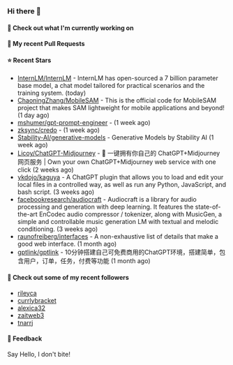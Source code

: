 ### Hi there 👋

#### 👷 Check out what I'm currently working on

#### 🔨 My recent Pull Requests


#### ⭐ Recent Stars

- [InternLM/InternLM](https://github.com/InternLM/InternLM) - InternLM has open-sourced a 7 billion parameter base model, a chat model tailored for practical scenarios and the training system. (today)
- [ChaoningZhang/MobileSAM](https://github.com/ChaoningZhang/MobileSAM) - This is the official code for MobileSAM project that makes SAM lightweight for mobile applications and beyond! (1 day ago)
- [mshumer/gpt-prompt-engineer](https://github.com/mshumer/gpt-prompt-engineer) -  (1 week ago)
- [zksync/credo](https://github.com/zksync/credo) -  (1 week ago)
- [Stability-AI/generative-models](https://github.com/Stability-AI/generative-models) - Generative Models by Stability AI (1 week ago)
- [Licoy/ChatGPT-Midjourney](https://github.com/Licoy/ChatGPT-Midjourney) - 🍭 一键拥有你自己的 ChatGPT&#43;Midjourney 网页服务 | Own your own ChatGPT&#43;Midjourney web service with one click (2 weeks ago)
- [ykdojo/kaguya](https://github.com/ykdojo/kaguya) - A ChatGPT plugin that allows you to load and edit your local files in a controlled way, as well as run any Python, JavaScript, and bash script. (3 weeks ago)
- [facebookresearch/audiocraft](https://github.com/facebookresearch/audiocraft) - Audiocraft is a library for audio processing and generation with deep learning. It features the state-of-the-art EnCodec audio compressor / tokenizer, along with MusicGen, a simple and controllable music generation LM with textual and melodic conditioning. (3 weeks ago)
- [raunofreiberg/interfaces](https://github.com/raunofreiberg/interfaces) - A non-exhaustive list of details that make a good web interface. (1 month ago)
- [gptlink/gptlink](https://github.com/gptlink/gptlink) - 10分钟搭建自己可免费商用的ChatGPT环境，搭建简单，包含用户，订单，任务，付费等功能 (1 month ago)

#### 👯 Check out some of my recent followers

- [rileyca](https://github.com/rileyca)
- [currlybracket](https://github.com/currlybracket)
- [alexica32](https://github.com/alexica32)
- [zaitweb3](https://github.com/zaitweb3)
- [tnarrj](https://github.com/tnarrj)

#### 💬 Feedback

Say Hello, I don't bite!